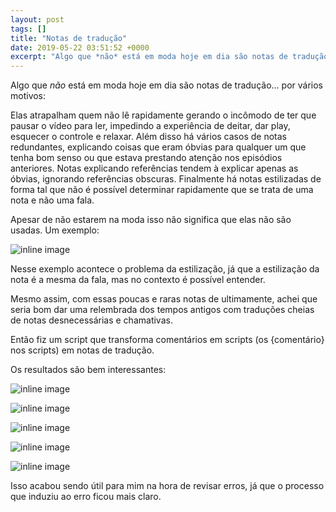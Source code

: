 ```yaml
---
layout: post
tags: []
title: "Notas de tradução"
date: 2019-05-22 03:51:52 +0000
excerpt: "Algo que *não* está em moda hoje em dia são notas de tradução... por vários motivos:  Elas atrapalham quem não lê rapidamente gerando o..."
---
```


Algo que *não* está em moda hoje em dia são notas de tradução... por vários motivos:

Elas atrapalham quem não lê rapidamente gerando o incômodo de ter que pausar o vídeo para ler, impedindo a experiência de deitar, dar play, esquecer o controle e relaxar. Além disso há vários casos de notas redundantes, explicando coisas que eram óbvias para qualquer um que tenha bom senso ou que estava prestando atenção nos episódios anteriores. Notas explicando referências tendem à explicar apenas as óbvias, ignorando referências obscuras. Finalmente há notas estilizadas de forma tal que não é possível determinar rapidamente que se trata de uma nota e não uma fala.

Apesar de não estarem na moda isso não significa que elas não são usadas. Um exemplo:

![inline image](https://i.imgur.com/vBlphV9.png)

Nesse exemplo acontece o problema da estilização, já que a estilização da nota é a mesma da fala, mas no contexto é possível entender.

Mesmo assim, com essas poucas e raras notas de ultimamente, achei que seria bom dar uma relembrada dos tempos antigos com traduções cheias de notas desnecessárias e chamativas.

Então fiz um script que transforma comentários em scripts (os {comentário} nos scripts) em notas de tradução.

Os resultados são bem interessantes:

![inline image](https://i.imgur.com/KELlUQu.png)

![inline image](https://i.imgur.com/M8eH56s.png)

![inline image](https://i.imgur.com/lvqu1AW.png)

![inline image](https://i.imgur.com/AZQQbWl.png)

![inline image](https://i.imgur.com/t2EzsXx.png)

Isso acabou sendo útil para mim na hora de revisar erros, já que o processo que induziu ao erro ficou mais claro.
